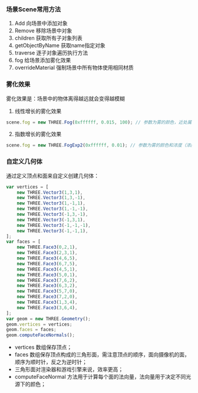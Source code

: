 ### 场景Scene常用方法
1. Add 向场景中添加对象
2. Remove 移除场景中对象
3. children 获取所有子对象列表
4. getObjectByName 获取name指定对象
5. traverse 逐子对象遍历执行方法
6. fog 给场景添加雾化效果
7. overrideMaterial 强制场景中所有物体使用相同材质

### 雾化效果
雾化效果是：场景中的物体离得越远就会变得越模糊
1. 线性增长的雾化效果
```js
scene.fog = new THREE.Fog(0xffffff, 0.015, 100); // 参数为雾的颜色，近处属性和远处属性。后两属性决定雾化开始和结束的地方，以及加深的程度。
```
2. 指数增长的雾化效果
```js
scene.fog = new THREE.FogExp2(0xffffff, 0.01); // 参数为雾的颜色和浓度（浓度最大值为0.1）
```

### 自定义几何体
通过定义顶点和面来自定义创建几何体：
```js
var vertices = [
    new THREE.Vector3(1,3,1),
    new THREE.Vector3(1,3,-1),
    new THREE.Vector3(1,-1,1),
    new THREE.Vector3(1,-1,-1),
    new THREE.Vector3(-1,3,-1),
    new THREE.Vector3(-1,3,1),
    new THREE.Vector3(-1,-1,-1),
    new THREE.Vector3(-1,-1,1),
];
var faces = [
    new THREE.Face3(0,2,1),
    new THREE.Face3(2,3,1),
    new THREE.Face3(4,6,5),
    new THREE.Face3(6,7,5),
    new THREE.Face3(4,5,1),
    new THREE.Face3(5,0,1),
    new THREE.Face3(7,6,2),
    new THREE.Face3(6,3,2),
    new THREE.Face3(5,7,0),
    new THREE.Face3(7,2,0),
    new THREE.Face3(1,3,4),
    new THREE.Face3(3,6,4),
]; 
var geom = new THREE.Geometry();
geom.vertices = vertices;
geom.faces = faces;
geom.computeFaceNormals();
```

- vertices 数组保存顶点；
- faces 数组保存顶点构成的三角形面，需注意顶点的顺序，面向摄像机的面，顺序为顺时针，反之为逆时针；
- 三角形面对渲染器和游戏引擎来说，效率更高；
- computeFaceNormal 方法用于计算每个面的法向量，法向量用于决定不同光源下的颜色；
